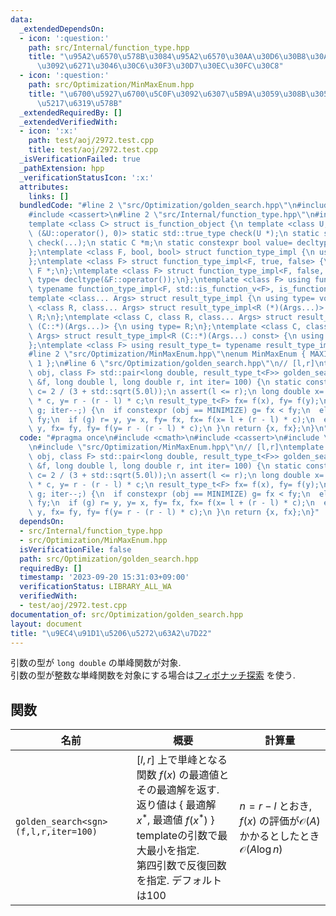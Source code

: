 ```yaml
---
data:
  _extendedDependsOn:
  - icon: ':question:'
    path: src/Internal/function_type.hpp
    title: "\u95A2\u6570\u578B\u3084\u95A2\u6570\u30AA\u30D6\u30B8\u30A7\u30AF\u30C8\
      \u3092\u6271\u3046\u30C6\u30F3\u30D7\u30EC\u30FC\u30C8"
  - icon: ':question:'
    path: src/Optimization/MinMaxEnum.hpp
    title: "\u6700\u5927\u6700\u5C0F\u3092\u6307\u5B9A\u3059\u308B\u305F\u3081\u306E\
      \u5217\u6319\u578B"
  _extendedRequiredBy: []
  _extendedVerifiedWith:
  - icon: ':x:'
    path: test/aoj/2972.test.cpp
    title: test/aoj/2972.test.cpp
  _isVerificationFailed: true
  _pathExtension: hpp
  _verificationStatusIcon: ':x:'
  attributes:
    links: []
  bundledCode: "#line 2 \"src/Optimization/golden_search.hpp\"\n#include <cmath>\n\
    #include <cassert>\n#line 2 \"src/Internal/function_type.hpp\"\n#include <type_traits>\n\
    template <class C> struct is_function_object {\n template <class U, int dummy=\
    \ (&U::operator(), 0)> static std::true_type check(U *);\n static std::false_type\
    \ check(...);\n static C *m;\n static constexpr bool value= decltype(check(m))::value;\n\
    };\ntemplate <class F, bool, bool> struct function_type_impl {\n using type= void;\n\
    };\ntemplate <class F> struct function_type_impl<F, true, false> {\n using type=\
    \ F *;\n};\ntemplate <class F> struct function_type_impl<F, false, true> {\n using\
    \ type= decltype(&F::operator());\n};\ntemplate <class F> using function_type_t=\
    \ typename function_type_impl<F, std::is_function_v<F>, is_function_object<F>::value>::type;\n\
    template <class... Args> struct result_type_impl {\n using type= void;\n};\ntemplate\
    \ <class R, class... Args> struct result_type_impl<R (*)(Args...)> {\n using type=\
    \ R;\n};\ntemplate <class C, class R, class... Args> struct result_type_impl<R\
    \ (C::*)(Args...)> {\n using type= R;\n};\ntemplate <class C, class R, class...\
    \ Args> struct result_type_impl<R (C::*)(Args...) const> {\n using type= R;\n\
    };\ntemplate <class F> using result_type_t= typename result_type_impl<function_type_t<F>>::type;\n\
    #line 2 \"src/Optimization/MinMaxEnum.hpp\"\nenum MinMaxEnum { MAXIMIZE= -1, MINIMIZE=\
    \ 1 };\n#line 6 \"src/Optimization/golden_search.hpp\"\n// [l,r]\ntemplate <MinMaxEnum\
    \ obj, class F> std::pair<long double, result_type_t<F>> golden_search(const F\
    \ &f, long double l, long double r, int iter= 100) {\n static constexpr long double\
    \ c= 2 / (3 + std::sqrt(5.0l));\n assert(l <= r);\n long double x= l + (r - l)\
    \ * c, y= r - (r - l) * c;\n result_type_t<F> fx= f(x), fy= f(y);\n for (bool\
    \ g; iter--;) {\n  if constexpr (obj == MINIMIZE) g= fx < fy;\n  else g= fx >\
    \ fy;\n  if (g) r= y, y= x, fy= fx, fx= f(x= l + (r - l) * c);\n  else l= x, x=\
    \ y, fx= fy, fy= f(y= r - (r - l) * c);\n }\n return {x, fx};\n}\n"
  code: "#pragma once\n#include <cmath>\n#include <cassert>\n#include \"src/Internal/function_type.hpp\"\
    \n#include \"src/Optimization/MinMaxEnum.hpp\"\n// [l,r]\ntemplate <MinMaxEnum\
    \ obj, class F> std::pair<long double, result_type_t<F>> golden_search(const F\
    \ &f, long double l, long double r, int iter= 100) {\n static constexpr long double\
    \ c= 2 / (3 + std::sqrt(5.0l));\n assert(l <= r);\n long double x= l + (r - l)\
    \ * c, y= r - (r - l) * c;\n result_type_t<F> fx= f(x), fy= f(y);\n for (bool\
    \ g; iter--;) {\n  if constexpr (obj == MINIMIZE) g= fx < fy;\n  else g= fx >\
    \ fy;\n  if (g) r= y, y= x, fy= fx, fx= f(x= l + (r - l) * c);\n  else l= x, x=\
    \ y, fx= fy, fy= f(y= r - (r - l) * c);\n }\n return {x, fx};\n}"
  dependsOn:
  - src/Internal/function_type.hpp
  - src/Optimization/MinMaxEnum.hpp
  isVerificationFile: false
  path: src/Optimization/golden_search.hpp
  requiredBy: []
  timestamp: '2023-09-20 15:31:03+09:00'
  verificationStatus: LIBRARY_ALL_WA
  verifiedWith:
  - test/aoj/2972.test.cpp
documentation_of: src/Optimization/golden_search.hpp
layout: document
title: "\u9EC4\u91D1\u5206\u5272\u63A2\u7D22"
---
```


引数の型が `long double` の単峰関数が対象. \
引数の型が整数な単峰関数を対象にする場合は[フィボナッチ探索](fibonacci_search.md) を使う.

## 関数

| 名前         | 概要                                                 | 計算量                         |
| ------------ | ---------------------------------------------------- | ------------------------------ |
| `golden_search<sgn>(f,l,r,iter=100)`   | $\lbrack l, r\rbrack$ 上で単峰となる関数 $f(x)$ の最適値とその最適解を返す. <br> 返り値は { 最適解 $x^\ast$, 最適値 $f(x^\ast)$ } <br> templateの引数で最大最小を指定. <br> 第四引数で反復回数を指定. デフォルトは100          | $n=r-l$ とおき, $f(x)$ の評価が$\mathcal{O}(A)$ かかるとしたとき<br>                  $\mathcal{O}(A\log n)$    |
